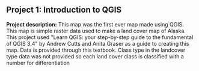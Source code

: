 ## Project 1: Introduction to QGIS

**Project description:** This map was the first ever map made using QGIS. This map is simple raster data used to make a land cover map of Alaska. This project used "Learn QGIS: your step-by-step guide to the fundamental of QGIS 3.4" by Andrew Cutts and Anita Graser as a guide to creating this map. Data is provided through this textbook. Class type in the landcover type data was not provided so each land cover class is classified with a number for differentiation

